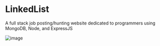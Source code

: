 # LinkedList
A full stack job posting/hunting website dedicated to programmers using MongoDB, Node, and ExpressJS

![image](https://user-images.githubusercontent.com/105419216/210475789-295a655f-e690-4de2-953a-cf52907b686f.png)

